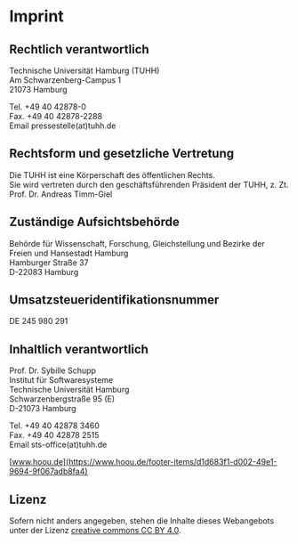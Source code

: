# Imprint

## Rechtlich verantwortlich

Technische Universität Hamburg (TUHH)  
Am Schwarzenberg-Campus 1  
21073 Hamburg 

Tel. +49 40 42878-0  
Fax. +49 40 42878-2288  
Email pressestelle(at)tuhh.de  

## Rechtsform und gesetzliche Vertretung

Die TUHH ist eine Körperschaft des öffentlichen Rechts.  
Sie wird vertreten durch den geschäftsführenden Präsident der TUHH, z. Zt. Prof. Dr. Andreas Timm-Giel

## Zuständige Aufsichtsbehörde

Behörde für Wissenschaft, Forschung, Gleichstellung und Bezirke der  Freien und Hansestadt Hamburg  
Hamburger Straße 37  
D-22083 Hamburg

## Umsatzsteueridentifikationsnummer

DE 245 980 291

## Inhaltlich verantwortlich

Prof. Dr. Sybille Schupp  
Institut für Softwaresysteme  
Technische Universität Hamburg  
Schwarzenbergstraße 95 (E)  
D-21073 Hamburg

Tel. +49 40 42878 3460  
Fax. +49 40 42878 2515  
Email sts-office(at)tuhh.de

[www.hoou.de](https://www.hoou.de/footer-items/d1d683f1-d002-49e1-9694-9f067adb8fa4)

## Lizenz

Sofern nicht anders angegeben, stehen die Inhalte dieses Webangebots
unter der Lizenz [creative commons CC BY
4.0](https://creativecommons.org/licenses/by/4.0/deed.de).

